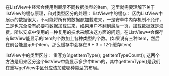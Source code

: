 在ListView中经常会使用到展示不同数据类型的Item，这里就需要理解下关于listView的缓存原理，和对类型区分的处理：
listView中的缓存：
因为ListView中展示的数据很大，不可能将所有的数据都加载进来，一是安卓中内存机制不允许，二是也完全没有必要将数据加载进来，如果用户不翻到最后一页，加载数据就是浪费。所以安卓中使用的一种复用的技术来解决这方面的问题。在ListView中会保存有listView能显示的Item的个数加上各种类型的个数。(如果说有三种item，然后在前台能显示9个item，那么缓存中会存在9 + 3 = 12个缓存item)

listView中的类型区分：
重写方法getItemType();  getItemTypeCount(); 这两个方法是用来区分这个listView中能显示多少中Item的，其中getItemType()是我们在重写getView中区分应该加载哪种类型的布局。
